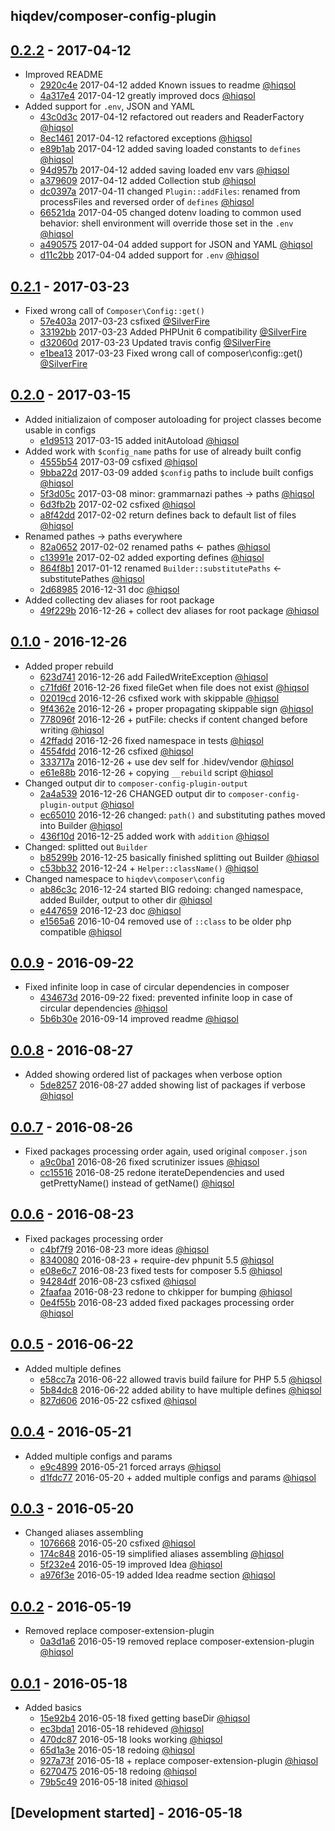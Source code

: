 hiqdev/composer-config-plugin
-----------------------------

## [0.2.2] - 2017-04-12

- Improved README
    - [2920c4e] 2017-04-12 added Known issues to readme [@hiqsol]
    - [4a317e4] 2017-04-12 greatly improved docs [@hiqsol]
- Added support for `.env`, JSON and YAML
    - [43c0d3c] 2017-04-12 refactored out readers and ReaderFactory [@hiqsol]
    - [8ec1461] 2017-04-12 refactored exceptions [@hiqsol]
    - [e89b1ab] 2017-04-12 added saving loaded constants to `defines` [@hiqsol]
    - [94d957b] 2017-04-12 added saving loaded env vars [@hiqsol]
    - [a379609] 2017-04-12 added Collection stub [@hiqsol]
    - [dc0397a] 2017-04-11 changed `Plugin::addFiles`: renamed from processFiles and reversed order of `defines` [@hiqsol]
    - [66521da] 2017-04-05 changed dotenv loading to common used behavior: shell environment will override those set in the `.env` [@hiqsol]
    - [a490575] 2017-04-04 added support for JSON and YAML [@hiqsol]
    - [d11c2bb] 2017-04-04 added support for `.env` [@hiqsol]

## [0.2.1] - 2017-03-23

- Fixed wrong call of `Composer\Config::get()`
    - [57e403a] 2017-03-23 csfixed [@SilverFire]
    - [33192bb] 2017-03-23 Added PHPUnit 6 compatibility [@SilverFire]
    - [d32060d] 2017-03-23 Updated travis config [@SilverFire]
    - [e1bea13] 2017-03-23 Fixed wrong call of composer\config::get() [@SilverFire]

## [0.2.0] - 2017-03-15

- Added initializaion of composer autoloading for project classes become usable in configs
    - [e1d9513] 2017-03-15 added initAutoload [@hiqsol]
- Added work with `$config_name` paths for use of already built config
    - [4555b54] 2017-03-09 csfixed [@hiqsol]
    - [9bba22d] 2017-03-09 added `$config` paths to include built configs [@hiqsol]
    - [5f3d05c] 2017-03-08 minor: grammarnazi pathes -> paths [@hiqsol]
    - [6d3fb2b] 2017-02-02 csfixed [@hiqsol]
    - [a8f42dd] 2017-02-02 return defines back to default list of files [@hiqsol]
- Renamed pathes -> paths everywhere
    - [82a0652] 2017-02-02 renamed paths <- pathes [@hiqsol]
    - [c13991e] 2017-02-02 added exporting defines [@hiqsol]
    - [864f8b1] 2017-01-12 renamed `Builder::substitutePaths` <- substitutePathes [@hiqsol]
    - [2d68985] 2016-12-31 doc [@hiqsol]
- Added collecting dev aliases for root package
    - [49f229b] 2016-12-26 + collect dev aliases for root package [@hiqsol]

## [0.1.0] - 2016-12-26

- Added proper rebuild
    - [623d741] 2016-12-26 add FailedWriteException [@hiqsol]
    - [c71fd6f] 2016-12-26 fixed fileGet when file does not exist [@hiqsol]
    - [02019cd] 2016-12-26 csfixed work with skippable [@hiqsol]
    - [9f4362e] 2016-12-26 + proper propagating skippable sign [@hiqsol]
    - [778096f] 2016-12-26 + putFile: checks if content changed before writing [@hiqsol]
    - [42ffadd] 2016-12-26 fixed namespace in tests [@hiqsol]
    - [4554fdd] 2016-12-26 csfixed [@hiqsol]
    - [333717a] 2016-12-26 + use dev self for .hidev/vendor [@hiqsol]
    - [e61e88b] 2016-12-26 + copying `__rebuild` script [@hiqsol]
- Changed output dir to `composer-config-plugin-output`
    - [2a4a539] 2016-12-26 CHANGED output dir to `composer-config-plugin-output` [@hiqsol]
    - [ec65010] 2016-12-26 changed: `path()` and substituting pathes moved into Builder [@hiqsol]
    - [436f10d] 2016-12-25 added work with `addition` [@hiqsol]
- Changed: splitted out `Builder`
    - [b85299b] 2016-12-25 basically finished splitting out Builder [@hiqsol]
    - [c53bb32] 2016-12-24 + `Helper::className()` [@hiqsol]
- Changed namespace to `hiqdev\composer\config`
    - [ab86c3c] 2016-12-24 started BIG redoing: changed namespace, added Builder, output to other dir [@hiqsol]
    - [e447659] 2016-12-23 doc [@hiqsol]
    - [e1565a6] 2016-10-04 removed use of `::class` to be older php compatible [@hiqsol]

## [0.0.9] - 2016-09-22

- Fixed infinite loop in case of circular dependencies in composer
    - [434673d] 2016-09-22 fixed: prevented infinite loop in case of circular dependencies [@hiqsol]
    - [5b6b30e] 2016-09-14 improved readme [@hiqsol]

## [0.0.8] - 2016-08-27

- Added showing ordered list of packages when verbose option
    - [5de8257] 2016-08-27 added showing list of packages if verbose [@hiqsol]

## [0.0.7] - 2016-08-26

- Fixed packages processing order again, used original `composer.json`
    - [a9c0ba1] 2016-08-26 fixed scrutinizer issues [@hiqsol]
    - [cc15516] 2016-08-25 redone iterateDependencies and used getPrettyName() instead of getName() [@hiqsol]

## [0.0.6] - 2016-08-23

- Fixed packages processing order
    - [c4bf7f9] 2016-08-23 more ideas [@hiqsol]
    - [8340080] 2016-08-23 + require-dev phpunit 5.5 [@hiqsol]
    - [e08e6c7] 2016-08-23 fixed tests for composer 5.5 [@hiqsol]
    - [94284df] 2016-08-23 csfixed [@hiqsol]
    - [2faafaa] 2016-08-23 redone to chkipper for bumping [@hiqsol]
    - [0e4f55b] 2016-08-23 added fixed packages processing order [@hiqsol]

## [0.0.5] - 2016-06-22

- Added multiple defines
    - [e58cc7a] 2016-06-22 allowed travis build failure for PHP 5.5 [@hiqsol]
    - [5b84dc8] 2016-06-22 added ability to have multiple defines [@hiqsol]
    - [827d606] 2016-05-22 csfixed [@hiqsol]

## [0.0.4] - 2016-05-21

- Added multiple configs and params
    - [e9c4899] 2016-05-21 forced arrays [@hiqsol]
    - [d1fdc77] 2016-05-20 + added multiple configs and params [@hiqsol]

## [0.0.3] - 2016-05-20

- Changed aliases assembling
    - [1076668] 2016-05-20 csfixed [@hiqsol]
    - [174c848] 2016-05-19 simplified aliases assembling [@hiqsol]
    - [5f232e4] 2016-05-19 improved Idea [@hiqsol]
    - [a976f3e] 2016-05-19 added Idea readme section [@hiqsol]

## [0.0.2] - 2016-05-19

- Removed replace composer-extension-plugin
    - [0a3d1a6] 2016-05-19 removed replace composer-extension-plugin [@hiqsol]

## [0.0.1] - 2016-05-18

- Added basics
    - [15e92b4] 2016-05-18 fixed getting baseDir [@hiqsol]
    - [ec3bda1] 2016-05-18 rehideved [@hiqsol]
    - [470dc87] 2016-05-18 looks working [@hiqsol]
    - [65d1a3e] 2016-05-18 redoing [@hiqsol]
    - [927a73f] 2016-05-18 + replace composer-extension-plugin [@hiqsol]
    - [6270475] 2016-05-18 redoing [@hiqsol]
    - [79b5c49] 2016-05-18 inited [@hiqsol]

## [Development started] - 2016-05-18

[@SilverFire]: https://github.com/SilverFire
[d.naumenko.a@gmail.com]: https://github.com/SilverFire
[@tafid]: https://github.com/tafid
[andreyklochok@gmail.com]: https://github.com/tafid
[@BladeRoot]: https://github.com/BladeRoot
[bladeroot@gmail.com]: https://github.com/BladeRoot
[@hiqsol]: https://github.com/hiqsol
[sol@hiqdev.com]: https://github.com/hiqsol
[e58cc7a]: https://github.com/hiqdev/composer-config-plugin/commit/e58cc7a
[5b84dc8]: https://github.com/hiqdev/composer-config-plugin/commit/5b84dc8
[827d606]: https://github.com/hiqdev/composer-config-plugin/commit/827d606
[e9c4899]: https://github.com/hiqdev/composer-config-plugin/commit/e9c4899
[d1fdc77]: https://github.com/hiqdev/composer-config-plugin/commit/d1fdc77
[1076668]: https://github.com/hiqdev/composer-config-plugin/commit/1076668
[174c848]: https://github.com/hiqdev/composer-config-plugin/commit/174c848
[5f232e4]: https://github.com/hiqdev/composer-config-plugin/commit/5f232e4
[a976f3e]: https://github.com/hiqdev/composer-config-plugin/commit/a976f3e
[0a3d1a6]: https://github.com/hiqdev/composer-config-plugin/commit/0a3d1a6
[15e92b4]: https://github.com/hiqdev/composer-config-plugin/commit/15e92b4
[ec3bda1]: https://github.com/hiqdev/composer-config-plugin/commit/ec3bda1
[470dc87]: https://github.com/hiqdev/composer-config-plugin/commit/470dc87
[65d1a3e]: https://github.com/hiqdev/composer-config-plugin/commit/65d1a3e
[927a73f]: https://github.com/hiqdev/composer-config-plugin/commit/927a73f
[6270475]: https://github.com/hiqdev/composer-config-plugin/commit/6270475
[79b5c49]: https://github.com/hiqdev/composer-config-plugin/commit/79b5c49
[0e4f55b]: https://github.com/hiqdev/composer-config-plugin/commit/0e4f55b
[c4bf7f9]: https://github.com/hiqdev/composer-config-plugin/commit/c4bf7f9
[8340080]: https://github.com/hiqdev/composer-config-plugin/commit/8340080
[e08e6c7]: https://github.com/hiqdev/composer-config-plugin/commit/e08e6c7
[94284df]: https://github.com/hiqdev/composer-config-plugin/commit/94284df
[2faafaa]: https://github.com/hiqdev/composer-config-plugin/commit/2faafaa
[cc15516]: https://github.com/hiqdev/composer-config-plugin/commit/cc15516
[a9c0ba1]: https://github.com/hiqdev/composer-config-plugin/commit/a9c0ba1
[5de8257]: https://github.com/hiqdev/composer-config-plugin/commit/5de8257
[434673d]: https://github.com/hiqdev/composer-config-plugin/commit/434673d
[5b6b30e]: https://github.com/hiqdev/composer-config-plugin/commit/5b6b30e
[c71fd6f]: https://github.com/hiqdev/composer-config-plugin/commit/c71fd6f
[02019cd]: https://github.com/hiqdev/composer-config-plugin/commit/02019cd
[9f4362e]: https://github.com/hiqdev/composer-config-plugin/commit/9f4362e
[778096f]: https://github.com/hiqdev/composer-config-plugin/commit/778096f
[42ffadd]: https://github.com/hiqdev/composer-config-plugin/commit/42ffadd
[4554fdd]: https://github.com/hiqdev/composer-config-plugin/commit/4554fdd
[333717a]: https://github.com/hiqdev/composer-config-plugin/commit/333717a
[e61e88b]: https://github.com/hiqdev/composer-config-plugin/commit/e61e88b
[2a4a539]: https://github.com/hiqdev/composer-config-plugin/commit/2a4a539
[ec65010]: https://github.com/hiqdev/composer-config-plugin/commit/ec65010
[436f10d]: https://github.com/hiqdev/composer-config-plugin/commit/436f10d
[b85299b]: https://github.com/hiqdev/composer-config-plugin/commit/b85299b
[c53bb32]: https://github.com/hiqdev/composer-config-plugin/commit/c53bb32
[ab86c3c]: https://github.com/hiqdev/composer-config-plugin/commit/ab86c3c
[e447659]: https://github.com/hiqdev/composer-config-plugin/commit/e447659
[e1565a6]: https://github.com/hiqdev/composer-config-plugin/commit/e1565a6
[Under development]: https://github.com/hiqdev/composer-config-plugin/compare/0.2.1...HEAD
[0.0.9]: https://github.com/hiqdev/composer-config-plugin/compare/0.0.8...0.0.9
[0.0.8]: https://github.com/hiqdev/composer-config-plugin/compare/0.0.7...0.0.8
[0.0.7]: https://github.com/hiqdev/composer-config-plugin/compare/0.0.6...0.0.7
[0.0.6]: https://github.com/hiqdev/composer-config-plugin/compare/0.0.5...0.0.6
[0.0.5]: https://github.com/hiqdev/composer-config-plugin/compare/0.0.4...0.0.5
[0.0.4]: https://github.com/hiqdev/composer-config-plugin/compare/0.0.3...0.0.4
[0.0.3]: https://github.com/hiqdev/composer-config-plugin/compare/0.0.2...0.0.3
[0.0.2]: https://github.com/hiqdev/composer-config-plugin/compare/0.0.1...0.0.2
[0.0.1]: https://github.com/hiqdev/composer-config-plugin/releases/tag/0.0.1
[623d741]: https://github.com/hiqdev/composer-config-plugin/commit/623d741
[0.1.0]: https://github.com/hiqdev/composer-config-plugin/compare/0.0.9...0.1.0
[e1d9513]: https://github.com/hiqdev/composer-config-plugin/commit/e1d9513
[4555b54]: https://github.com/hiqdev/composer-config-plugin/commit/4555b54
[9bba22d]: https://github.com/hiqdev/composer-config-plugin/commit/9bba22d
[5f3d05c]: https://github.com/hiqdev/composer-config-plugin/commit/5f3d05c
[6d3fb2b]: https://github.com/hiqdev/composer-config-plugin/commit/6d3fb2b
[a8f42dd]: https://github.com/hiqdev/composer-config-plugin/commit/a8f42dd
[82a0652]: https://github.com/hiqdev/composer-config-plugin/commit/82a0652
[c13991e]: https://github.com/hiqdev/composer-config-plugin/commit/c13991e
[864f8b1]: https://github.com/hiqdev/composer-config-plugin/commit/864f8b1
[2d68985]: https://github.com/hiqdev/composer-config-plugin/commit/2d68985
[49f229b]: https://github.com/hiqdev/composer-config-plugin/commit/49f229b
[0.2.0]: https://github.com/hiqdev/composer-config-plugin/compare/0.1.0...0.2.0
[e1bea13]: https://github.com/hiqdev/composer-config-plugin/commit/e1bea13
[0.2.1]: https://github.com/hiqdev/composer-config-plugin/compare/0.2.0...0.2.1
[57e403a]: https://github.com/hiqdev/composer-config-plugin/commit/57e403a
[33192bb]: https://github.com/hiqdev/composer-config-plugin/commit/33192bb
[d32060d]: https://github.com/hiqdev/composer-config-plugin/commit/d32060d
[2920c4e]: https://github.com/hiqdev/composer-config-plugin/commit/2920c4e
[43c0d3c]: https://github.com/hiqdev/composer-config-plugin/commit/43c0d3c
[8ec1461]: https://github.com/hiqdev/composer-config-plugin/commit/8ec1461
[e89b1ab]: https://github.com/hiqdev/composer-config-plugin/commit/e89b1ab
[94d957b]: https://github.com/hiqdev/composer-config-plugin/commit/94d957b
[a379609]: https://github.com/hiqdev/composer-config-plugin/commit/a379609
[4a317e4]: https://github.com/hiqdev/composer-config-plugin/commit/4a317e4
[dc0397a]: https://github.com/hiqdev/composer-config-plugin/commit/dc0397a
[66521da]: https://github.com/hiqdev/composer-config-plugin/commit/66521da
[a490575]: https://github.com/hiqdev/composer-config-plugin/commit/a490575
[d11c2bb]: https://github.com/hiqdev/composer-config-plugin/commit/d11c2bb
[0.2.2]: https://github.com/hiqdev/composer-config-plugin/compare/0.2.1...0.2.2
